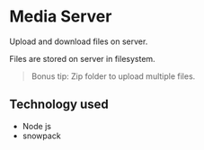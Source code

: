# Media Server
Upload and download files on server. 

Files are stored on server in filesystem.

> Bonus tip: Zip folder to upload multiple files.



## Technology used
- Node js
- snowpack
